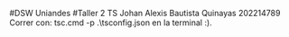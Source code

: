 #DSW Uniandes 
#Taller 2 TS 
Johan Alexis Bautista Quinayas 202214789
Correr con: tsc.cmd -p .\tsconfig.json en la terminal :).